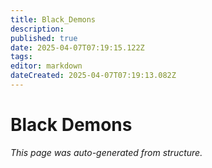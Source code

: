 ```yaml
---
title: Black_Demons
description: 
published: true
date: 2025-04-07T07:19:15.122Z
tags: 
editor: markdown
dateCreated: 2025-04-07T07:19:13.082Z
---
```


# Black Demons

*This page was auto-generated from structure.*